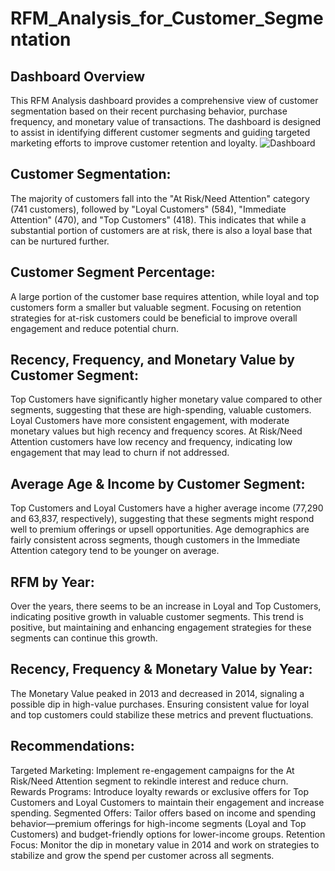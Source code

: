 # RFM_Analysis_for_Customer_Segmentation

## Dashboard Overview
This RFM Analysis dashboard provides a comprehensive view of customer segmentation based on their recent purchasing behavior, purchase frequency, and monetary value of transactions. The dashboard is designed to assist in identifying different customer segments and guiding targeted marketing efforts to improve customer retention and loyalty.
![Dashboard](https://github.com/user-attachments/assets/6090e2b0-6ef1-4611-b29e-7f8d2edbf7dc)


## Customer Segmentation:

The majority of customers fall into the "At Risk/Need Attention" category (741 customers), followed by "Loyal Customers" (584), "Immediate Attention" (470), and "Top Customers" (418).
This indicates that while a substantial portion of customers are at risk, there is also a loyal base that can be nurtured further.

## Customer Segment Percentage:

A large portion of the customer base requires attention, while loyal and top customers form a smaller but valuable segment.
Focusing on retention strategies for at-risk customers could be beneficial to improve overall engagement and reduce potential churn.

## Recency, Frequency, and Monetary Value by Customer Segment:

Top Customers have significantly higher monetary value compared to other segments, suggesting that these are high-spending, valuable customers.
Loyal Customers have more consistent engagement, with moderate monetary values but high recency and frequency scores.
At Risk/Need Attention customers have low recency and frequency, indicating low engagement that may lead to churn if not addressed.

## Average Age & Income by Customer Segment:

Top Customers and Loyal Customers have a higher average income (77,290 and 63,837, respectively), suggesting that these segments might respond well to premium offerings or upsell opportunities.
Age demographics are fairly consistent across segments, though customers in the Immediate Attention category tend to be younger on average.

## RFM by Year:

Over the years, there seems to be an increase in Loyal and Top Customers, indicating positive growth in valuable customer segments.
This trend is positive, but maintaining and enhancing engagement strategies for these segments can continue this growth.

## Recency, Frequency & Monetary Value by Year:

The Monetary Value peaked in 2013 and decreased in 2014, signaling a possible dip in high-value purchases.
Ensuring consistent value for loyal and top customers could stabilize these metrics and prevent fluctuations.

## Recommendations:
Targeted Marketing: Implement re-engagement campaigns for the At Risk/Need Attention segment to rekindle interest and reduce churn.
Rewards Programs: Introduce loyalty rewards or exclusive offers for Top Customers and Loyal Customers to maintain their engagement and increase spending.
Segmented Offers: Tailor offers based on income and spending behavior—premium offerings for high-income segments (Loyal and Top Customers) and budget-friendly options for lower-income groups.
Retention Focus: Monitor the dip in monetary value in 2014 and work on strategies to stabilize and grow the spend per customer across all segments.
